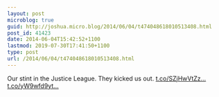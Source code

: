 ```yaml
---
layout: post
microblog: true
guid: http://joshua.micro.blog/2014/06/04/t474048618010513408.html
post_id: 41423
date: 2014-06-04T15:42:52+1100
lastmod: 2019-07-30T17:41:50+1100
type: post
url: /2014/06/04/t474048618010513408.html
---
```

Our stint in the Justice League. They kicked us out. [t.co/SZjHwVtZz...](http://t.co/SZjHwVtZzp) [t.co/yW9wfd9yt...](http://t.co/yW9wfd9ytn)
